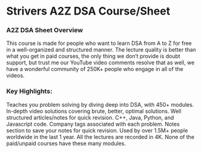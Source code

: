 # Strivers A2Z DSA Course/Sheet
### A2Z DSA Sheet Overview
This course is made for people who want to learn DSA from A to Z for free in a well-organized and structured manner. The lecture quality is better than what you get in paid courses, the only thing we don’t provide is doubt support, but trust me our YouTube video comments resolve that as well, we have a wonderful community of 250K+ people who engage in all of the videos.

### Key Highlights:
Teaches you problem solving by diving deep into DSA, with 450+ modules.
In-depth video solutions covering brute, better, optimal solutions.
Well structured articles/notes for quick revision.
C++, Java, Python, and Javascript code.
Company tags associated with each problem.
Notes section to save your notes for quick revision.
Used by over 1.5M+ people worldwide in the last 1 year.
All the lectures are recorded in 4K.
None of the paid/unpaid courses have these many modules.
